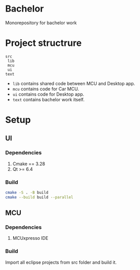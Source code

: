 # Bachelor
Monorepository for bachelor work

# Project structrure
```
src
 lib
 mcu
 ui
text
```
- `lib` contains shared code between MCU and Desktop app.
- `mcu` contains code for Car MCU.
- `ui` contains code for Desktop app.
- `text` contains bachelor work itself.

# Setup
## UI
### Dependencies
1. Cmake == 3.28
2. Qt >= 6.4

### Build
```sh
cmake -S . -B build
cmake --build build --parallel
```

## MCU
### Dependencies
1. MCUxpresso IDE

### Build
Import all eclipse projects from src folder and build it.
